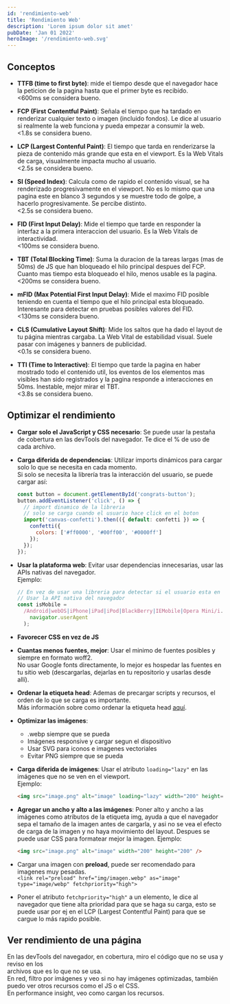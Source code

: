```yaml
---
id: 'rendimiento-web'
title: 'Rendimiento Web'
description: 'Lorem ipsum dolor sit amet'
pubDate: 'Jan 01 2022'
heroImage: '/rendimiento-web.svg'
---
```


## Conceptos

- **TTFB (time to first byte)**: mide el tiempo desde que el navegador
  hace la peticion de la pagina hasta que el primer byte es recibido.  
  <600ms se considera bueno.

- **FCP (First Contentful Paint)**: Señala el tiempo que ha tardado en renderizar
  cualquier texto o imagen (incluido fondos). Le dice al usuario si realmente la
  web funciona y pueda empezar a consumir la web.  
  <1.8s se considera bueno.

- **LCP (Largest Contenful Paint)**: El tiempo que tarda en renderizarse la pieza
  de contenido más grande que esta en el viewport. Es la Web Vitals de carga,
  visualmente impacta mucho al usuario.  
  <2.5s se considera bueno.

- **SI (Speed Index)**: Calcula como de rapido el contenido visual, se ha
  renderizado progresivamente en el viewport. No es lo mismo que una pagina este
  en blanco 3 segundos y se muestre todo de golpe, a hacerlo progresivamente.
  Se percibe distinto.  
  <2.5s se considera bueno.

- **FID (First Input Delay)**: Mide el tiempo que tarde en responder la interfaz
  a la primera interaccion del usuario. Es la Web Vitals de interactividad.  
  <100ms se considera bueno.

- **TBT (Total Blocking Time)**: Suma la duracion de la tareas largas (mas de 50ms)
  de JS que han bloqueado el hilo principal despues del FCP. Cuanto mas tiempo esta
  bloqueado el hilo, menos usable es la pagina.  
  <200ms se considera bueno.

- **mFID (Max Potential First Input Delay)**: Mide el maximo FID posible teniendo
  en cuenta el tiempo que el hilo principal esta bloqueado. Interesante para detectar
  en pruebas posibles valores del FID.  
  <130ms se considera bueno.

- **CLS (Cumulative Layout Shift)**: Mide los saltos que ha dado el layout de tu página
  mientras cargaba. La Web Vital de estabilidad visual. Suele pasar con imágenes
  y banners de publicidad.  
  <0.1s se considera bueno.

- **TTI (Time to Interactive)**: El tiempo que tarde la pagina en haber mostrado todo
  el contenido util, los eventos de los elementos mas visibles han sido registrados y
  la pagina responde a interacciones en 50ms. Inestable, mejor mirar el TBT.  
  <3.8s se considera bueno.

## Optimizar el rendimiento

- **Cargar solo el JavaScript y CSS necesario**: Se puede usar la pestaña de cobertura
  en las devTools del navegador. Te dice el % de uso de cada archivo.

- **Carga diferida de dependencias**: Utilizar imports dinámicos para cargar solo lo que
  se necesita en cada momento.  
  Si solo se necesita la librería tras la interacción del usuario, se puede cargar así:

  ```js
  const button = document.getElementById('congrats-button');
  button.addEventListener('click', () => {
    // import dinamico de la libreria
    // solo se carga cuando el usuario hace click en el boton
    import('canvas-confetti').then(({ default: confetti }) => {
      confetti({
        colors: ['#ff0000', '#00ff00', '#0000ff']
      });
    });
  });
  ```

- **Usar la plataforma web**: Evitar usar dependencias innecesarias, usar las APIs
  nativas del navegador.  
  Ejemplo:

  ```js
  // En vez de usar una libreria para detectar si el usuario esta en un dispositivo movil
  // Usar la API nativa del navegador
  const isMobile =
    /Android|webOS|iPhone|iPad|iPod|BlackBerry|IEMobile|Opera Mini/i.test(
      navigator.userAgent
    );
  ```

- **Favorecer CSS en vez de JS**

- **Cuantas menos fuentes, mejor**: Usar el minimo de fuentes posibles y siempre en
  formato woff2.  
  No usar Google fonts directamente, lo mejor es hospedar las fuentes en tu sitio web
  (descargarlas, dejarlas en tu repositorio y usarlas desde allí).

- **Ordenar la etiqueta head**: Ademas de precargar scripts y recursos, el orden de lo
  que se carga es importante.  
  Más información sobre como ordenar la etiqueta head [aquí](https://github.com/rviscomi/capo.js).

- **Optimizar las imágenes**:

  - .webp siempre que se pueda
  - Imágenes responsive y cargar segun el dispositivo
  - Usar SVG para iconos e imagenes vectoriales
  - Evitar PNG siempre que se pueda

- **Carga diferida de imágenes**: Usar el atributo `loading="lazy"` en las imágenes
  que no se ven en el viewport.  
  Ejemplo:

  ```html
  <img src="image.png" alt="image" loading="lazy" width="200" height="200" />
  ```

- **Agregar un ancho y alto a las imágenes**: Poner alto y ancho a las imágenes
  como atributos de la etiqueta img, ayuda a que el navegador sepa el tamaño
  de la imagen antes de cargarla, y asi no se vea el efecto de carga de la
  imagen y no haya movimiento del layout. Despues se puede usar CSS para
  formatear mejor la imagen. Ejemplo:

  ```html
  <img src="image.png" alt="image" width="200" height="200" />
  ```

- Cargar una imagen con **preload**, puede ser recomendado para imagenes muy pesadas.  
  `<link rel="preload" href="img/imagen.webp" as="image" type="image/webp" fetchpriority="high">`

- Poner el atributo `fetchpriority="high"` a un elemento, le dice al navegador
  que tiene alta prioridad para que se haga su carga, esto se puede usar por ej
  en el LCP (Largest Contentful Paint) para que se cargue lo más rapido posible.

## Ver rendimiento de una página

En las devTools del navegador, en cobertura, miro el código que no se usa y reviso en los  
archivos que es lo que no se usa.  
En red, filtro por imágenes y veo si no hay imágenes optimizadas, también puedo ver otros
recursos como el JS o el CSS.  
En performance insight, veo como cargan los recursos.
